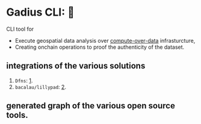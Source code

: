 # Gadius CLI:  :fishing_pole_and_fish:

CLI tool for
-  Execute geospatial data analysis over [compute-over-data](https://www.cod.cloud) infrasturcture, 
-  Creating onchain operations to proof the authenticity of the dataset.


## integrations of the various solutions 

1. `Dfns`: [1](./packages/dfns/).
2. `bacalau/lillypad`: [2](./apps/cli).



## generated graph of the various open source tools.


